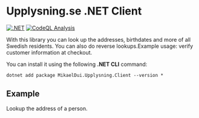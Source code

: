 # Upplysning.se .NET Client
[![.NET](https://github.com/mikaeldui/upplysning-dotnet-client/actions/workflows/dotnet.yml/badge.svg)](https://github.com/mikaeldui/upplysning-dotnet-client/actions/workflows/dotnet.yml)
[![CodeQL Analysis](https://github.com/mikaeldui/upplysning-dotnet-client/actions/workflows/codeql-analysis.yml/badge.svg)](https://github.com/mikaeldui/upplysning-dotnet-client/actions/workflows/codeql-analysis.yml)

With this library you can look up the addresses, birthdates and more of all Swedish residents. You can also do reverse lookups.Example usage: verify customer information at checkout.

You can install it using the following **.NET CLI** command:

    dotnet add package MikaelDui.Upplysning.Client --version *

## Example

Lookup the address of a person.

